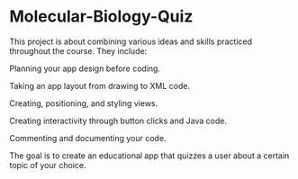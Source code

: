 # Molecular-Biology-Quiz

This project is about combining various ideas and skills practiced throughout the course. They include:

Planning your app design before coding.

Taking an app layout from drawing to XML code.

Creating, positioning, and styling views.

Creating interactivity through button clicks and Java code.

Commenting and documenting your code.


The goal is to create an educational app that quizzes a user about a certain topic of your choice.
